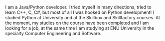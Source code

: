I am a Java/Python developer. I tried myself in many directions, tried to learn C++, C, C#, but most of all I was hooked on Python development! I studied Python at University and at the Skillbox and Skillfactory courses. At the moment, my studies on the course have been completed and I am looking for a job, at the same time I am studying at ENU University in the specialty Computer Engineering and Software.

<!---
zzmaga/zzmaga is a ✨ special ✨ repository because its `README.md` (this file) appears on your GitHub profile.
You can click the Preview link to take a look at your changes.
--->
